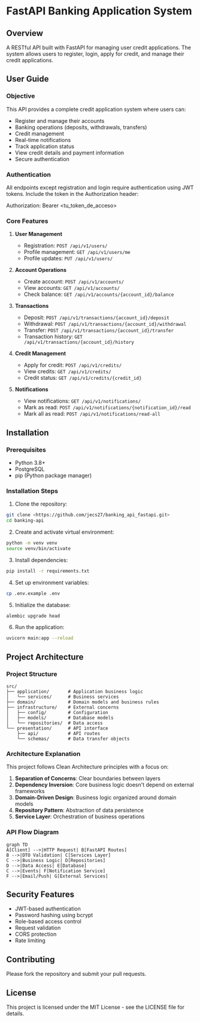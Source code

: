 # FastAPI Banking Application System

## Overview
A RESTful API built with FastAPI for managing user credit applications. The system allows users to register, login, apply for credit, and manage their credit applications.

## User Guide

### Objective
This API provides a complete credit application system where users can:
- Register and manage their accounts
- Banking operations (deposits, withdrawals, transfers)
- Credit management
- Real-time notifications
- Track application status
- View credit details and payment information
- Secure authentication

### Authentication

All endpoints except registration and login require authentication using JWT tokens. Include the token in the Authorization header:

Authorization: Bearer <tu_token_de_acceso>


### Core Features

1. **User Management**
   - Registration: `POST /api/v1/users/`
   - Profile management: `GET /api/v1/users/me`
   - Profile updates: `PUT /api/v1/users/`

2. **Account Operations**
   - Create account: `POST /api/v1/accounts/`
   - View accounts: `GET /api/v1/accounts/`
   - Check balance: `GET /api/v1/accounts/{account_id}/balance`

3. **Transactions**
   - Deposit: `POST /api/v1/transactions/{account_id}/deposit`
   - Withdrawal: `POST /api/v1/transactions/{account_id}/withdrawal`
   - Transfer: `POST /api/v1/transactions/{account_id}/transfer`
   - Transaction history: `GET /api/v1/transactions/{account_id}/history`

4. **Credit Management**
   - Apply for credit: `POST /api/v1/credits/`
   - View credits: `GET /api/v1/credits/`
   - Credit status: `GET /api/v1/credits/{credit_id}`

5. **Notifications**
   - View notifications: `GET /api/v1/notifications/`
   - Mark as read: `POST /api/v1/notifications/{notification_id}/read`
   - Mark all as read: `POST /api/v1/notifications/read-all`


## Installation

### Prerequisites

- Python 3.8+
- PostgreSQL
- pip (Python package manager)

### Installation Steps

1. Clone the repository:
```bash
git clone <https://github.com/jecs27/banking_api_fastapi.git>
cd banking-api
```

2. Create and activate virtual environment:
```bash
python -m venv venv
source venv/bin/activate
```

3. Install dependencies:
```bash
pip install -r requirements.txt
```

4. Set up environment variables:
```bash
cp .env.example .env
```

5. Initialize the database:
```bash
alembic upgrade head
```

6. Run the application:
```bash
uvicorn main:app --reload
```

## Project Architecture

### Project Structure

```
src/
├── application/       # Application business logic
│   └── services/      # Business services
├── domain/            # Domain models and business rules
├── infrastructure/    # External concerns
│   ├── config/        # Configuration
│   ├── models/        # Database models
│   └── repositories/  # Data access
└── presentation/      # API interface
    ├── api/           # API routes
    └── schemas/       # Data transfer objects
```


### Architecture Explanation

This project follows Clean Architecture principles with a focus on:

1. **Separation of Concerns**: Clear boundaries between layers
2. **Dependency Inversion**: Core business logic doesn't depend on external frameworks
3. **Domain-Driven Design**: Business logic organized around domain models
4. **Repository Pattern**: Abstraction of data persistence
5. **Service Layer**: Orchestration of business operations

### API Flow Diagram

``` mermaid
graph TD
A[Client] -->|HTTP Request| B[FastAPI Routes]
B -->|DTO Validation| C[Services Layer]
C -->|Business Logic| D[Repositories]
D -->|Data Access| E[Database]
C -->|Events| F[Notification Service]
F -->|Email/Push| G[External Services]
```


## Security Features

- JWT-based authentication
- Password hashing using bcrypt
- Role-based access control
- Request validation
- CORS protection
- Rate limiting

## Contributing

Please fork the repository and submit your pull requests.

## License

This project is licensed under the MIT License - see the LICENSE file for details.